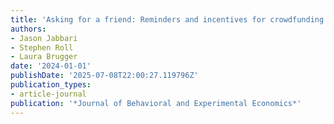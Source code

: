 ```yaml
---
title: 'Asking for a friend: Reminders and incentives for crowdfunding college savings'
authors:
- Jason Jabbari
- Stephen Roll
- Laura Brugger
date: '2024-01-01'
publishDate: '2025-07-08T22:00:27.119796Z'
publication_types:
- article-journal
publication: '*Journal of Behavioral and Experimental Economics*'
---
```

